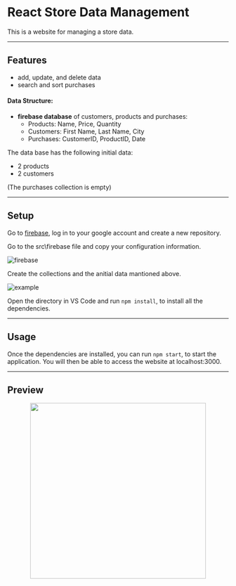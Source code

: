 React Store Data Management
============
This is a website for managing a store data.

---

## Features
- add, update, and delete data
- search and sort purchases

#### Data Structure:  
- **firebase database** of customers, products and purchases:
  - Products: Name, Price, Quantity
  - Customers: First Name, Last Name, City
  - Purchases: CustomerID, ProductID, Date   

The data base has the following initial data:
- 2 products
- 2 customers

(The purchases collection is empty) 

---

## Setup
Go to [firebase](https://firebase.google.com/?gclid=EAIaIQobChMI1Oek6qaz-gIVA4jVCh25nQkuEAAYASAAEgKopvD_BwE&gclsrc=aw.ds), log in to your google account and create a new repository.

Go to the src\firebase file and copy your configuration information.

![firebase](https://i.imgur.com/XRlSv4Dl.png)

Create the collections and the anitial data mantioned above.

![example](https://i.imgur.com/oHKRb7l.png)


Open the directory in VS Code and run `npm install`, to install all the dependencies.

---

## Usage
Once the dependencies are installed, you can run  `npm start`, to start the application. You will then be able to access the website at localhost:3000.
 
---

## Preview
<div align="center">
  <img align=center height="400"  src="https://media.giphy.com/media/wPM2ey0eJw61ds0SfZ/giphy.gif">
</div>





